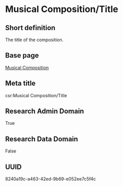 # Musical Composition/Title
## Short definition
The title of the composition.
## Base page
[Musical Composition](https://github.com/EuroCRIS/CASRAI-Dictionairies/blob/main/Objects/Musical%20Composition.md)
## Meta title
csr:Musical Composition/Title
## Research Admin Domain
True
## Research Data Domain
False
## UUID
8240a19c-a463-42ed-9b69-e052ee7c5f4c
